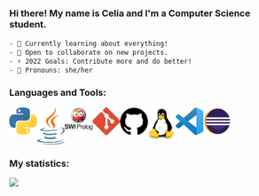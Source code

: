 ### Hi there! My name is Celia and I'm a Computer Science student.
    - 🌱 Currently learning about everything!
    - 👯 Open to collaborate on new projects. 
    - ⚡ 2022 Goals: Contribute more and do better!
    - 🌱 Pronouns: she/her

### Languages and Tools:
<img align="left" src="images/python.png" width="50">
<img align="left" src="images/java.png" width="50">
<img align="left" src="images/swipl.png" width="50">
<img align="left" src="images/git.png" width="50">
<img align="left" src="images/github.png" width="50">
<img align="left" src="images/linux.png" width="50">
<img align="left" src="images/vc.png" width="50">
<img align="left" src="images/eclipse.png" width="50"><br> 
<br>
<br>
<br>

### My statistics:
<img align="left" src="https://github-readme-stats.vercel.app/api?username=CeliaDiaz17&show_icons=true&theme=tokyonight&hide_border=true"/>
